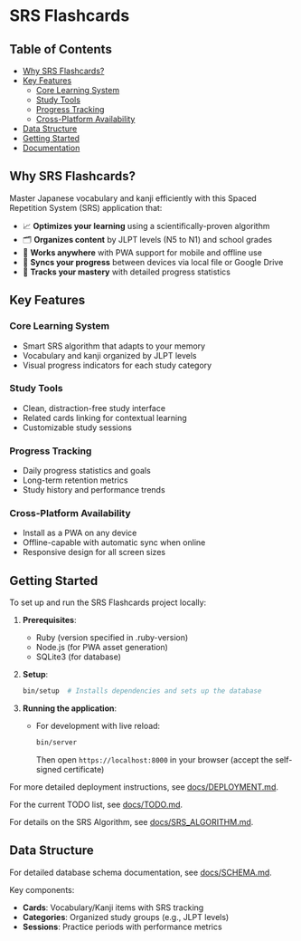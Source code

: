 # SRS Flashcards

## Table of Contents
- [Why SRS Flashcards?](#why-srs-flashcards)
- [Key Features](#key-features)
  - [Core Learning System](#core-learning-system)
  - [Study Tools](#study-tools)
  - [Progress Tracking](#progress-tracking)
  - [Cross-Platform Availability](#cross-platform-availability)
- [Data Structure](#data-structure)
- [Getting Started](#getting-started)
- [Documentation](#documentation)

## Why SRS Flashcards?

Master Japanese vocabulary and kanji efficiently with this Spaced Repetition System (SRS) application that:

- 📈 **Optimizes your learning** using a scientifically-proven algorithm
- 🗂 **Organizes content** by JLPT levels (N5 to N1) and school grades
- 📱 **Works anywhere** with PWA support for mobile and offline use
- 🔄 **Syncs your progress** between devices via local file or Google Drive
- 🎯 **Tracks your mastery** with detailed progress statistics

## Key Features

### Core Learning System
- Smart SRS algorithm that adapts to your memory
- Vocabulary and kanji organized by JLPT levels
- Visual progress indicators for each study category

### Study Tools
- Clean, distraction-free study interface
- Related cards linking for contextual learning
- Customizable study sessions

### Progress Tracking
- Daily progress statistics and goals
- Long-term retention metrics
- Study history and performance trends

### Cross-Platform Availability
- Install as a PWA on any device
- Offline-capable with automatic sync when online
- Responsive design for all screen sizes

## Getting Started

To set up and run the SRS Flashcards project locally:

1. **Prerequisites**:
   - Ruby (version specified in .ruby-version)
   - Node.js (for PWA asset generation)
   - SQLite3 (for database)

2. **Setup**:
   ```bash
   bin/setup  # Installs dependencies and sets up the database
   ```

3. **Running the application**:
   - For development with live reload:
     ```bash
     bin/server
     ```
     Then open `https://localhost:8000` in your browser (accept the self-signed certificate)
   

For more detailed deployment instructions, see [docs/DEPLOYMENT.md](docs/DEPLOYMENT.md).

For the current TODO list, see [docs/TODO.md](docs/TODO.md).

For details on the SRS Algorithm, see [docs/SRS_ALGORITHM.md](docs/SRS_ALGORITHM.md).


## Data Structure

For detailed database schema documentation, see [docs/SCHEMA.md](docs/SCHEMA.md).

Key components:
- **Cards**: Vocabulary/Kanji items with SRS tracking
- **Categories**: Organized study groups (e.g., JLPT levels)
- **Sessions**: Practice periods with performance metrics
